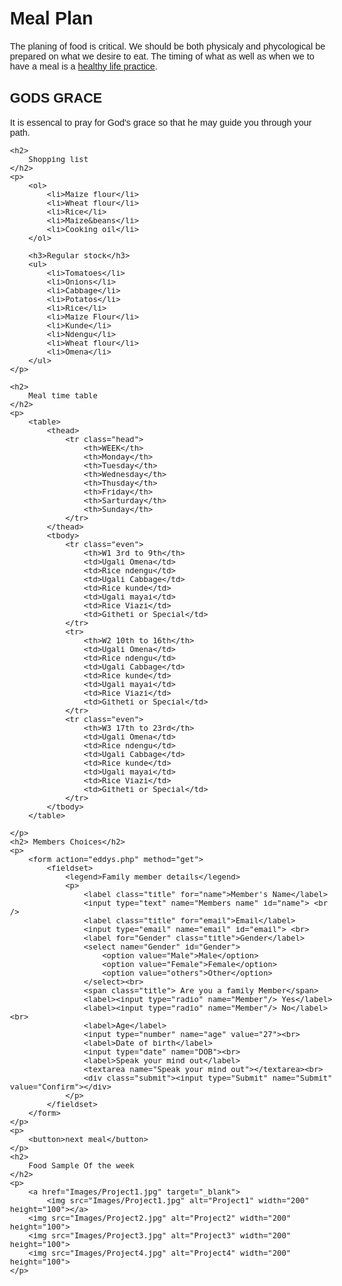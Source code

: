 <!DOCTYPE html>
<html>
<head>
	<title>Eddy Marster</title>
	<style type="text/css">
		body {
			font-family: Arial, Verdana, sans-serif;
			font-size: 90%;
			color: #666
			background-color: #f8f8f8;}
		li {
			list-style-type: ;
			line-height: 1.6 em;}
		table {
			border-spacing: 0px;}
		th, td {
			padding: 5px 30px 5px 10px;
			margin: 0px;
			text-align: left;
			background-color: #e0e9f0;
			border: 1px solid #cbd2d8;
			border top: 1px solid #f1f8fe;}
		tr.head th {
			color: #fff;
			background-color: #90b4d6;
			border: 1px solid #90b4d6
			border-bottom: 2px solid #749abe;
			text-align: center;
			text-shadow: -1px -1px 1px #666
			letter-spacing:0.15em;}
		td {text-shadow: 1px 1px 1px #fff;}
		tr.even td, tr.even th {background-clip: #e8eff5}
		tr.head th: first-child{
			-webkit-border-top-left-radius:5px;
			-moz-border-radius-top-left:5px;
			border-top-left-radius:5px;}
		tr.head th: last-child{
			-webkit-border-top-right-radius:5px;
			-moz-border-radius-top-right:5px;
			border-top-right-radius:5px;}
		fieldset {
			width: 310px;
			margin-top: 20px;
			border: 1px solid #d6d6d6;
			background-color: #ffffff;
			line-height: 3.6em;}
		legend {font-style: italic; color: #666666}
		input[type="text"] {
			width: 120px;
			border: 1px solid #d6d6d6
			padding:2px;
			outline: none;}
		input[type="text"]:focus,
		input[type="text"]:hover{
			background-color: #d0e2f0;
			border: 1px solid #999;}
		input[type="submit"]{
			border: 1px solid #006633;
			background-color: #009966;
			color: #ffffff;
			border-radius: 5px;
			padding: 5px;
			margin-top: 10px;}
		input[type="submit"]:hover{
			border: 1px solid #006633;
			background-color: #00CC33;
			color: #ffffff;
			cursor: pointer;}
		.title{
			float: left;
			width: 160px;
			clear: left;}
		.submit {
			width: 310px;
			text-align: right;}
	</style>
</head>
<body>
	<h1>Meal Plan</h1>
	<P>
		The planing of food is critical.
		We should be both physicaly and phycological be prepared on what we desire to eat.
		The timing of what as well as when we to have a meal is a <a href="http://google.com" target="_blank">healthy life practice</a>.
	</P>
	<h2> GODS GRACE </h2>
	<p>
		It is essencal to pray for God's grace so that he may guide you through your path.
	</p>

	<h2>
		Shopping list
	</h2>
	<p>
		<ol>
			<li>Maize flour</li>
			<li>Wheat flour</li>
			<li>Rice</li>
			<li>Maize&beans</li>
			<li>Cooking oil</li>
		</ol>

		<h3>Regular stock</h3>
		<ul>
			<li>Tomatoes</li>
			<li>Onions</li>
			<li>Cabbage</li>
			<li>Potatos</li>
			<li>Rice</li>
			<li>Maize Flour</li>
			<li>Kunde</li>
			<li>Ndengu</li>
			<li>Wheat flour</li>
			<li>Omena</li>
		</ul>
	</p>

	<h2>
		Meal time table
	</h2>
	<p>
		<table>
			<thead>
				<tr class="head">
					<th>WEEK</th>
					<th>Monday</th>
					<th>Tuesday</th>
					<th>Wednesday</th>
					<th>Thusday</th>
					<th>Friday</th>
					<th>Sarturday</th>
					<th>Sunday</th>
				</tr>
			</thead>
			<tbody>
				<tr class="even">
					<th>W1 3rd to 9th</th>
					<td>Ugali Omena</td>
					<td>Rice ndengu</td>
					<td>Ugali Cabbage</td>
					<td>Rice kunde</td>
					<td>Ugali mayai</td>
					<td>Rice Viazi</td>
					<td>Githeti or Special</td>	 
				</tr>
				<tr>
					<th>W2 10th to 16th</th>
					<td>Ugali Omena</td>
					<td>Rice ndengu</td>
					<td>Ugali Cabbage</td>
					<td>Rice kunde</td>
					<td>Ugali mayai</td>
					<td>Rice Viazi</td>
					<td>Githeti or Special</td> 
				</tr>
				<tr class="even">
					<th>W3 17th to 23rd</th>
					<td>Ugali Omena</td>
					<td>Rice ndengu</td>
					<td>Ugali Cabbage</td>
					<td>Rice kunde</td>
					<td>Ugali mayai</td>
					<td>Rice Viazi</td>
					<td>Githeti or Special</td>
				</tr>
			</tbody>
		</table>
		
	</p>
	<h2> Members Choices</h2>
	<p>
		<form action="eddys.php" method="get">
			<fieldset>
				<legend>Family member details</legend>
				<p>
					<label class="title" for="name">Member's Name</label>
					<input type="text" name="Members name" id="name"> <br />
					<label class="title" for="email">Email</label>
					<input type="email" name="email" id="email"> <br>
					<label for="Gender" class="title">Gender</label>
					<select name="Gender" id="Gender">
						<option value="Male">Male</option>
						<option value="Female">Female</option>
						<option value="others">Other</option>
					</select><br>
					<span class="title"> Are you a family Member</span>
					<label><input type="radio" name="Member"/> Yes</label>
					<label><input type="radio" name="Member"/> No</label> <br>
					<label>Age</label>
					<input type="number" name="age" value="27"><br>
					<label>Date of birth</label>
					<input type="date" name="DOB"><br>
					<label>Speak your mind out</label>
					<textarea name="Speak your mind out"></textarea><br>	
					<div class="submit"><input type="Submit" name="Submit" value="Confirm"></div>
				</p>
			</fieldset>	
		</form>
	</p>
	<p>
		<button>next meal</button>
	</p>
	<h2>
		Food Sample Of the week
	</h2>
	<p>
		<a href="Images/Project1.jpg" target="_blank">
			<img src="Images/Project1.jpg" alt="Project1" width="200" height="100"></a>
		<img src="Images/Project2.jpg" alt="Project2" width="200" height="100">
		<img src="Images/Project3.jpg" alt="Project3" width="200" height="100">
		<img src="Images/Project4.jpg" alt="Project4" width="200" height="100">
	</p>


</body>
</html>

